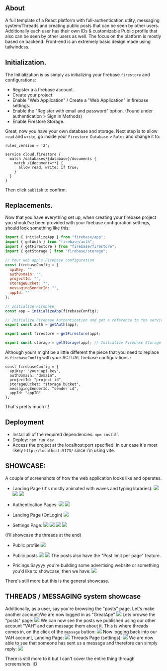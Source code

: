 ## About
A full template of a React platform with full-authentication utlity, messaging system/Threads and creating public posts that can be seen by other users. Additionally each user has their own IDs & customizable Public profile that also can be seen by other users as well. The focus on the platform is mostly based on backend. Front-end is an extremely basic design made using tailwindcss.

## Initialization.
The Initialization is as simply as initializing your firebase `firestore` and configurations:
- Register a a firebase account.
- Create your project.
- Enable "Web Application" / Create a "Web Application" in firebase settings.
- Enable the "Register with email and password" option. (Found under authentication > Sign In Methods)
- Enable Firestore Storage.

Great, now you have your own database and storage. Next step is to allow `read` and `write`, go inside your `Firestore Database` > `Rules` and change it to:
```
rules_version = '2';

service cloud.firestore {
  match /databases/{database}/documents {
    match /{document=**} {
      allow read, write: if true;
    }
  }
}
```
Then click `publish` to confirm.

## Replacements.
Now that you have everything set up, when creating your firebase project you should've been provided with your firebase configuration settings, should look something like this: 
```js
import { initializeApp } from "firebase/app";
import { getAuth } from "firebase/auth";
import { getFirestore } from "firebase/firestore"; 
import { getStorage } from "firebase/storage"; 

// Your web app's Firebase configuration
const firebaseConfig = {
  apiKey: "",
  authDomain: "",
  projectId: "",
  storageBucket: "",
  messagingSenderId: "",
  appId: ""
};

// Initialize Firebase
const app = initializeApp(firebaseConfig);

// Initialize Firebase Authentication and get a reference to the service
export const auth = getAuth(app);

export const firestore = getFirestore(app);

export const storage = getStorage(app); // Initialize Firebase Storage
```
Although yours might be a little different the piece that you need to replace is `firebaseConfig` with your ACTUAL firebase configurations : 
```
const firebaseConfig = {
  apiKey: "your api key",
  authDomain: "domain",
  projectId: "project id",
  storageBucket: "storage bucket",
  messagingSenderId: "sender id",
  appId: "appID"
};
```
That's pretty much it!

## Deployment
- Install all of the required dependencies: `npm install`
- Deploy: `npm run dev`  
- Access the project at the localhost:port specified. In our case it's most likely `http://localhost:5173/` since i'm using vite.

## SHOWCASE:
A couple of screenshots of how the web application looks like and operates.
- Landing Page (It's mostly animated with waves and typing libraries):
![](https://media.discordapp.net/attachments/933430357766844476/1188593700624937071/image.png?ex=659b1725&is=6588a225&hm=bd9f447ad39c34ecd496ad9b79c49a71f9eaa5e5d924f5f8fcf0aa94c0936461&=&width=1222&height=640)
![](https://media.discordapp.net/attachments/933430357766844476/1188594157611130940/image.png?ex=659b1792&is=6588a292&hm=9d3da33a549b6a7f3e62c6ac0e669ce14d38949e8b5c99f10149ce643badc803&=&width=1222&height=640)
![](https://media.discordapp.net/attachments/933430357766844476/1188594286065889280/image.png?ex=659b17b0&is=6588a2b0&hm=068e32cc2ab7331133d3cb6bae578eb77adcae9382d6f55a7887f4ebbba40b05&=&width=1222&height=640)

- Authentication Pages:
![](https://media.discordapp.net/attachments/933430357766844476/1188594523782250587/image.png?ex=659b17e9&is=6588a2e9&hm=9ba436dbc21c5ee53d23cc2109407b2b1987977bf0a747f201015c8d4d31a16d&=&width=1222&height=640)
![](https://media.discordapp.net/attachments/933430357766844476/1188594573837090866/image.png?ex=659b17f5&is=6588a2f5&hm=d12e325cd6c49db7e8d1da9f8b837c6d8cb8593f4aa559641c32d7a88bfa2baa&=&width=1222&height=640)

- Landing Page (OnLogin)
![](https://media.discordapp.net/attachments/933430357766844476/1188595193285451786/image.png?ex=659b1889&is=6588a389&hm=c7781489da78bf50015899bb1632270e9c6812393dd7922e28170ef5adac25b2&=&width=1222&height=640)

- Settings Page:
![](https://media.discordapp.net/attachments/933430357766844476/1188596381443706994/image.png?ex=659b19a4&is=6588a4a4&hm=3be415b885ab8da27376bd4d3d0b58092e303a235e09e767e32b917ebc2405d6&=&width=1222&height=640)
![](https://media.discordapp.net/attachments/933430357766844476/1188596499840507985/image.png?ex=659b19c0&is=6588a4c0&hm=f10c3a799c92f94433b9b3c3df66069984fd1a58d065632f2c6c1c140fa01b05&=&width=1222&height=640)
![](https://media.discordapp.net/attachments/933430357766844476/1188596584137621678/image.png?ex=659b19d4&is=6588a4d4&hm=98f81a5fba82b1023c625d41748fd3e93006181abc52a8d19e0c8d3ca93da598&=&width=1222&height=640)
![](https://media.discordapp.net/attachments/933430357766844476/1188596690773614592/image.png?ex=659b19ee&is=6588a4ee&hm=b996848b0e9915c498822c5e3d3a7bd8e3ececad13182bbee821f9e0ca453e3e&=&width=1222&height=640)

(I'll showcase the threads at the end)

- Public profile
![](https://media.discordapp.net/attachments/933430357766844476/1188596944117977218/image.png?ex=659b1a2a&is=6588a52a&hm=439f1b8e58679caa23e8116b32d8eabf6f636cd998ac2cb90b08b6ae0add5056&=&width=1222&height=640)

- Public posts
![](https://media.discordapp.net/attachments/933430357766844476/1188597423594016850/image.png?ex=659b1a9c&is=6588a59c&hm=e75cbc4cd63c0f10fbd5aef50d1b40664f64561783d139e1a888e13c8034108b&=&width=1222&height=640)
![](https://media.discordapp.net/attachments/933430357766844476/1188597515319250994/image.png?ex=659b1ab2&is=6588a5b2&hm=a3d8eb761c0bf300b3c2644e615336c733205a36045370f928ab19056dc3402f&=&width=1222&height=640)
The posts also have the "Post limit per page" feature.

- Pricings
Sayyyy you're building some advertising website or something you'd like to showcase, then we have:
![](https://media.discordapp.net/attachments/933430357766844476/1188598095466991697/image.png?ex=659b1b3d&is=6588a63d&hm=c5e50c88e6536db2e83b1a158ed13e690d498d3ddd14ab8a25b53969c4fd1faa&=&width=1222&height=640)

There's still more but this is the general showcase.

## THREADS / MESSAGING system showcase
Additionally, as a user, say you're browsing the "posts" page. Let's make another account:We are now logged in as "GreatApe"
![](https://media.discordapp.net/attachments/933430357766844476/1188598632388235294/image.png?ex=659b1bbd&is=6588a6bd&hm=25da7472d5bd652ff2c0535e630a0bf569500f4cec3bba036fdeed407546ad8e&=&width=1388&height=635)
Lets browse the "posts" page:
![](https://media.discordapp.net/attachments/933430357766844476/1188598799942303825/image.png?ex=659b1be5&is=6588a6e5&hm=33f8060fbd28e09e63b9617e8c05c16b01a51d2edb5236120ae3ddf09647a57c&=&width=1317&height=640)
We can now see the posts we published using our other account "VAH" and can message them about it. This is where threads comes in, on the click of the `message` button:
![](https://media.discordapp.net/attachments/933430357766844476/1188599141773885541/image.png?ex=659b1c36&is=6588a736&hm=59717882885f613065b9776700d5907c35eb68928189960ddca16ffaf1e4cbcc&=&width=1388&height=249)
Now logging back into our VAH account,
Landing Page:
![](https://media.discordapp.net/attachments/933430357766844476/1188599440567717888/image.png?ex=659b1c7d&is=6588a77d&hm=3510286cf924480e11dc0b90fdfb8070c322269f6b6b6df27e8e3f82f33ce2d1&=&width=1243&height=640)
Threads Page (settings):
![](https://media.discordapp.net/attachments/933430357766844476/1188599619945508905/image.png?ex=659b1ca8&is=6588a7a8&hm=e89530e452e6097a24123efebe32d4540c4510b02bdea81ae50f3d8b679e7cdb&=&width=1243&height=640)
We are now able to see that someone has sent us a message and therefore can simply reply:
![](https://media.discordapp.net/attachments/933430357766844476/1188599902670962818/image.png?ex=659b1ceb&is=6588a7eb&hm=540e7d658e3f276e0c96951bd474e3132974d9efb56448fc8021a48e26d1cb3d&=&width=1388&height=254)

There is still more to it but I can't cover the entire thing through screenshots. :D
